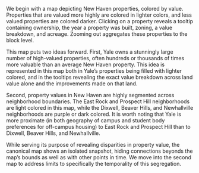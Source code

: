 We begin with a map depicting New Haven properties, colored by value. Properties that are valued more highly are colored in lighter colors, and less valued properties are colored darker. Clicking on a property reveals a tooltip containing ownership, the year a property was built, zoning, a value breakdown, and acreage. Zooming out aggregates these properties to the block level.

This map puts two ideas forward. First, Yale owns a stunningly large number of high-valued properties, often hundreds or thousands of times more valuable than an average New Haven property. This idea is represented in this map both in Yale’s properties being filled with lighter colored, and in the tooltips revealing the exact value breakdown across land value alone and the improvements made on that land.

Second, property values in New Haven are highly segmented across neighborhood boundaries. The East Rock and Prospect Hill neighborhoods are light colored in this map, while the Dixwell, Beaver Hills, and Newhallville neighborhoods are purple or dark colored. It is worth noting that Yale is more proximate (in both geography of campus and student body preferences for off-campus housing) to East Rock and Prospect Hill than to Dixwell, Beaver Hills, and Newhallville.

While serving its purpose of revealing disparities in property value, the canonical map shows an isolated snapshot, hiding connections beyonds the map’s bounds as well as with other points in time. We move into the second map to address limits to specifically the temporality of this segregation.